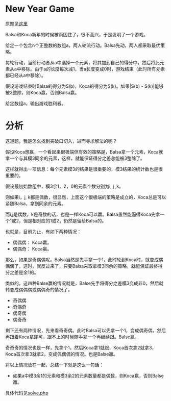 # New Year Game
原题见[这里](https://www.hackerrank.com/challenges/newyear-game/problem)

Balsa和Koca新年的时候被雨困住了，很不高兴，于是发明了一个游戏。

给定一个包含n个正整数的数组a，两人轮流行动。Balsa先动，两人都采取最优策略。

每轮行动，当前行动者从a中选择一个元素，将其加到自己的得分中，然后将此元素从a中移除。由于a的长度每次减1，当a长度变成0时，游戏结束（此时所有元素都已经从a中移除）。

假设游戏结束时Balsa的得分为S(b)，Koca的得分为S(k)。如果|S(b) - S(k)|能够被3整除，则Koca赢，否则Balsa赢。

给定数组a，输出游戏胜利者。

# 分析
这道题，我是怎么找到突破口切入，进而寻求解法的呢？

假设Koca想赢，一个看起来很极端但有效的策略是，Balsa拿一个元素，Koca就拿一个与其模3同余的元素，这样，就能保证得分之差总能被3整除了。

这样就得出一项信息：每个元素模3的结果是很重要的，模3结果的统计数也是很重要的。

假设最初始数组中，模3余1，2，0的元素个数分别为i, j ,k。

则如果i，j, k都是偶数，很显然，上面这个很极端的策略是成立的，Koca总是可以紧随Balsa，拿到同余的元素。

而i,j是偶数，k是奇数的话，也是一样Koca可以赢。Balsa虽然能逼得Koca先拿一个1或2，但是相对应的1或2，仍然是留给Balsa的。

也就是，目前为止，有如下两种情况：
* 偶偶偶： Koca赢。
* 偶偶奇： Koca赢。

那么，如果是奇偶偶呢。Balsa当然是先手拿一个1，此时轮到Koca时，就变成偶偶偶了，这时，就反过来了，只要Balsa采取拿模3同余的策略，就能保证最终得分之差是余1的。

类似的，这四种Balse赢的情况就是，Balse先手将得分之差模3变成非0，然后就转变成偶偶偶或偶偶奇的情况了。
* 奇偶偶
* 奇偶奇
* 偶奇偶
* 偶奇奇

剩下还有两种情况，先来看奇奇偶。此时Balsa可以先拿一个1，变成偶奇偶，然后再跟着Koca拿即可，跟不上的时候随手拿一个再继续跟。Balse赢。

奇奇奇的情况也是一样，先拿个1，然后Koca拿1就跟，Koca首次拿2就拿3，Koca首次拿3就拿2，变成偶偶偶的情况。也是Balse赢。

将以上情况放在一起，总结一下就是这么一句话：
* 如果a中模3余1的元素和模3余2的元素数量都是偶数，则Koca赢，否则Balse赢。

具体代码见[solve.php](./solve.php)